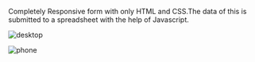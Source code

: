Completely Responsive form with only HTML and CSS.The data of this is submitted to a spreadsheet with the help of Javascript.

![desktop ](https://user-images.githubusercontent.com/83748511/149820961-c77fed1a-1169-41da-9e63-45f37adab104.jpg)


![phone](https://user-images.githubusercontent.com/83748511/149822042-e16e7218-07c3-4503-93ac-7811833e81e1.jpg)

